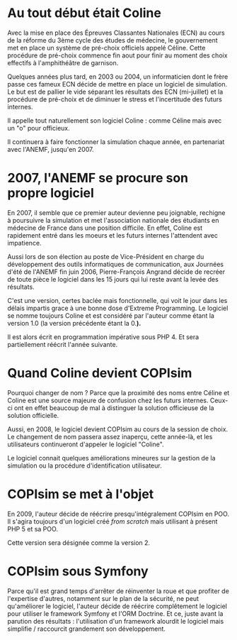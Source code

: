 # Au tout début était Coline #

Avec la mise en place des Épreuves Classantes Nationales (ECN) au cours de la réforme du 3ème cycle des études de médecine, le gouvernement met en place un système de pré-choix officiels appelé Céline. Cette procédure de pré-choix commence fin aout pour finir au moment des choix effectifs à l'amphithéâtre de garnison.

Quelques années plus tard, en 2003 ou 2004, un informaticien dont le frère passe ces fameux ECN décide de mettre en place un logiciel de simulation. Le but est de pallier le vide séparant les résultats des ECN (mi-juillet) et la procédure de pré-choix et de diminuer le stress et l'incertitude des futurs internes.

Il appelle tout naturellement son logiciel Coline : comme Céline mais avec un "o" pour officieux.

Il continuera à faire fonctionner la simulation chaque année, en partenariat avec l'ANEMF, jusqu'en 2007.

# 2007, l'ANEMF se procure son propre logiciel #

En 2007, il semble que ce premier auteur devienne peu joignable, rechigne à poursuivre la simulation et met l'association nationale des étudiants en médecine de France dans une position difficile. En effet, Coline est rapidement entré dans les moeurs et les futurs internes l'attendent avec impatience.

Aussi lors de son élection au poste de Vice-Président en charge du développement des outils informatiques de communication, aux Journées d'été de l'ANEMF fin juin 2006, Pierre-François Angrand décide de recréer de toute pièce le logiciel dans les 15 jours qui lui reste avant la levée des résultats.

C'est une version, certes baclée mais fonctionnelle, qui voit le jour dans les délais impartis grace à une bonne dose d'Extreme Programming. Le logiciel se nomme toujours Coline et est considéré par l'auteur comme étant la version 1.0 (la version précédente étant la 0.**).**

Il est alors écrit en programmation impérative sous PHP 4. Et sera partiellement réécrit l'année suivante.

# Quand Coline devient COPIsim #

Pourquoi changer de nom ? Parce que la proximité des noms entre Céline et Coline est une source majeure de confusion chez les futurs internes. Ceux-ci ont en effet beaucoup de mal à distinguer la solution officieuse de la solution officielle.

Aussi, en 2008, le logiciel devient COPIsim au cours de la session de choix. Le changement de nom passera assez inaperçu, cette année-là, et les utilisateurs continueront d'appeler le logiciel "Coline".

Le logiciel connait quelques améliorations mineures sur la gestion de la simulation ou la procédure d'identification utilisateur.

# COPIsim se met à l'objet #

En 2009, l'auteur décide de réécrire presqu'intégralement COPIsim en POO. Il s'agira toujours d'un logiciel créé _from scratch_ mais utilisant à présent PHP 5 et sa POO.

Cette version sera désignée comme la version 2.

# COPIsim sous Symfony #

Parce qu'il est grand temps d'arrêter de réinventer la roue et que profiter de l'expertise d'autres, notamment sur le plan de la sécurité, ne peut qu'améliorer le logiciel, l'auteur décide de réécrire complêtement le logiciel pour utiliser le framework Symfony et l'ORM Doctrine. Et ce, juste avant la parution des résultats : l'utilisation d'un framework alourdit le logiciel mais simplifie / raccourcit grandement son développement.
